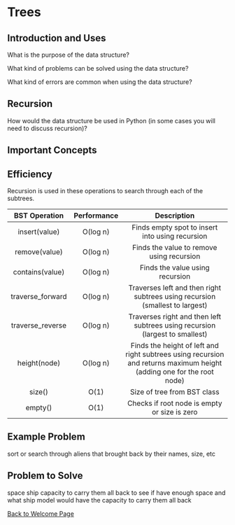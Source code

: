 # Trees

## Introduction and Uses

What is the purpose of the data structure?

What kind of problems can be solved using the data structure?

What kind of errors are common when using the data structure?

## Recursion

How would the data structure be used in Python (in some cases you will need to discuss recursion)?

## Important Concepts

## Efficiency

Recursion is used in these operations to search through each of the subtrees.

| BST Operation | Performance | Description |
| :---: | :---: | :---: |
| insert(value) | O(log n) | Finds empty spot to insert into using recursion |
| remove(value) | O(log n) | Finds the value to remove using recursion |
| contains(value) | O(log n) | Finds the value using recursion |
| traverse_forward | O(log n) | Traverses left and then right subtrees using recursion (smallest to largest) |
| traverse_reverse | O(log n) | Traverses right and then left subtrees using recursion (largest to smallest) |
| height(node) | O(log n) | Finds the height of left and right subtrees using recursion and returns maximum height (adding one for the root node) |
| size() | O(1) | Size of tree from BST class |
| empty() | O(1) | Checks if root node is empty or size is zero |

## Example Problem

sort or search through aliens that brought back by their names, size, etc

## Problem to Solve

space ship capacity to carry them all back to see if have enough space and what ship model would have the capacity to carry them all back

[Back to Welcome Page](https://github.com/katereclark/data_structures_tutorial/blob/main/0-welcome.md)
